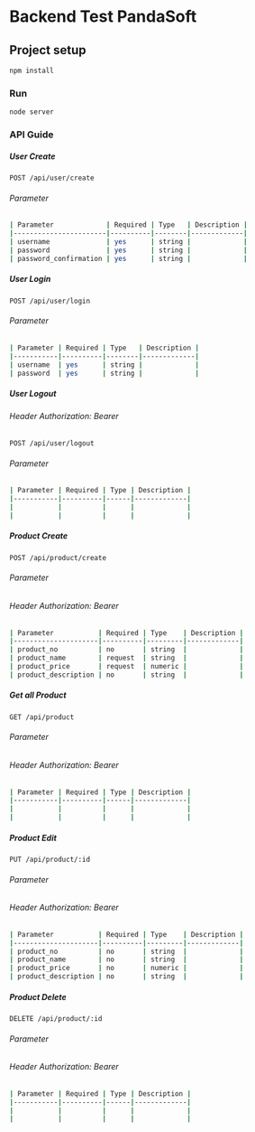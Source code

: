 # Backend Test PandaSoft


## Project setup
```
npm install
```

### Run
```
node server
```

### API Guide

##### User Create
```
POST /api/user/create
```
###### Parameter
```sh
| Parameter             | Required | Type   | Description |
|-----------------------|----------|--------|-------------|
| username              | yes      | string |             |
| password              | yes      | string |             |
| password_confirmation | yes      | string |             |

```

##### User Login
```
POST /api/user/login
```

###### Parameter
```sh
| Parameter | Required | Type   | Description |
|-----------|----------|--------|-------------|
| username  | yes      | string |             |
| password  | yes      | string |             |

```

##### User Logout
###### Header Authorization: Bearer
```
POST /api/user/logout
```

###### Parameter
```sh
| Parameter | Required | Type | Description |
|-----------|----------|------|-------------|
|           |          |      |             |
|           |          |      |             |

```

##### Product Create
```
POST /api/product/create
```

###### Parameter
###### Header Authorization: Bearer
```sh
| Parameter           | Required | Type    | Description |
|---------------------|----------|---------|-------------|
| product_no          | no       | string  |             |
| product_name        | request  | string  |             |
| product_price       | request  | numeric |             |
| product_description | no       | string  |             |

```

##### Get all Product
```
GET /api/product
```

###### Parameter
###### Header Authorization: Bearer
```sh
| Parameter | Required | Type | Description |
|-----------|----------|------|-------------|
|           |          |      |             |
|           |          |      |             |

```

##### Product Edit
```
PUT /api/product/:id
```

###### Parameter
###### Header Authorization: Bearer
```sh
| Parameter           | Required | Type    | Description |
|---------------------|----------|---------|-------------|
| product_no          | no       | string  |             |
| product_name        | no       | string  |             |
| product_price       | no       | numeric |             |
| product_description | no       | string  |             |

```

##### Product Delete
```
DELETE /api/product/:id
```

###### Parameter
###### Header Authorization: Bearer
```sh
| Parameter | Required | Type | Description |
|-----------|----------|------|-------------|
|           |          |      |             |
|           |          |      |             |

```
